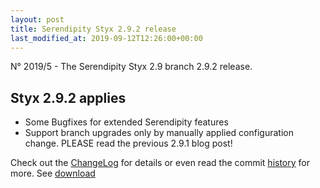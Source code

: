 ```yaml
---
layout: post
title: Serendipity Styx 2.9.2 release
last_modified_at: 2019-09-12T12:26:00+00:00
---
```


N° 2019/5 - The Serendipity Styx 2.9 branch 2.9.2 release.

## Styx 2.9.2 applies

  - Some Bugfixes for extended Serendipity features
  - Support branch upgrades only by manually applied configuration change. PLEASE read the previous 2.9.1 blog post!

Check out the [ChangeLog](https://github.com/ophian/styx/blob/2.9.2/docs/NEWS) for details or even read the commit [history](https://github.com/ophian/styx/commits/2.9.2) for more. See [download](https://github.com/ophian/styx/releases/tag/2.9.2)
